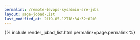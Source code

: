 ```yaml
---
permalink: /remote-devops-sysadmin-sre-jobs
layout: page-jobad-list
last_modified_at: 2019-05-12T18:34:32+0200
---
```

{% include render_jobad_list.html permalink=page.permalink %}
